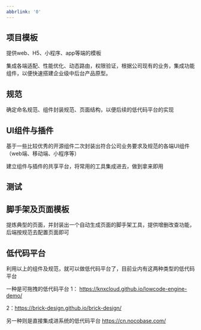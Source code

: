 ```yaml
---
abbrlink: '0'
---
```

## 项目模板

提供web、H5、小程序、app等端的模板

集成各端适配、性能优化、动态路由，权限验证，根据公司现有的业务，集成功能组件，以便快速搭建企业级中后台产品原型。

## 规范

确定命名规范、组件封装规范、页面结构，以便后续的低代码平台的实现

## UI组件与插件

基于一些比较优秀的开源组件二次封装出符合公司业务要求及规范的各端UI组件（web端、移动端、小程序等）

建立组件与插件的共享平台，将常用的工具集成进去，做到拿来即用

## 测试

## 脚手架及页面模板

提炼典型的页面，并封装出一个自动生成页面的脚手架工具，提供增删改查功能，后端按规范去配置页面即可

## 低代码平台

利用以上的组件及规范，就可以做低代码平台了，目前业内有这两种类型的低代码平台

一种是可拖拽的低代码平台 1： https://knxcloud.github.io/lowcode-engine-demo/  

2：https://brick-design.github.io/brick-design/

另一种则是直接集成进系统的低代码平台 https://cn.nocobase.com/

